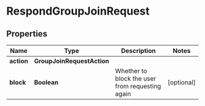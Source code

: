 

# RespondGroupJoinRequest


## Properties

| Name | Type | Description | Notes |
|------------ | ------------- | ------------- | -------------|
|**action** | **GroupJoinRequestAction** |  |  |
|**block** | **Boolean** | Whether to block the user from requesting again |  [optional] |



